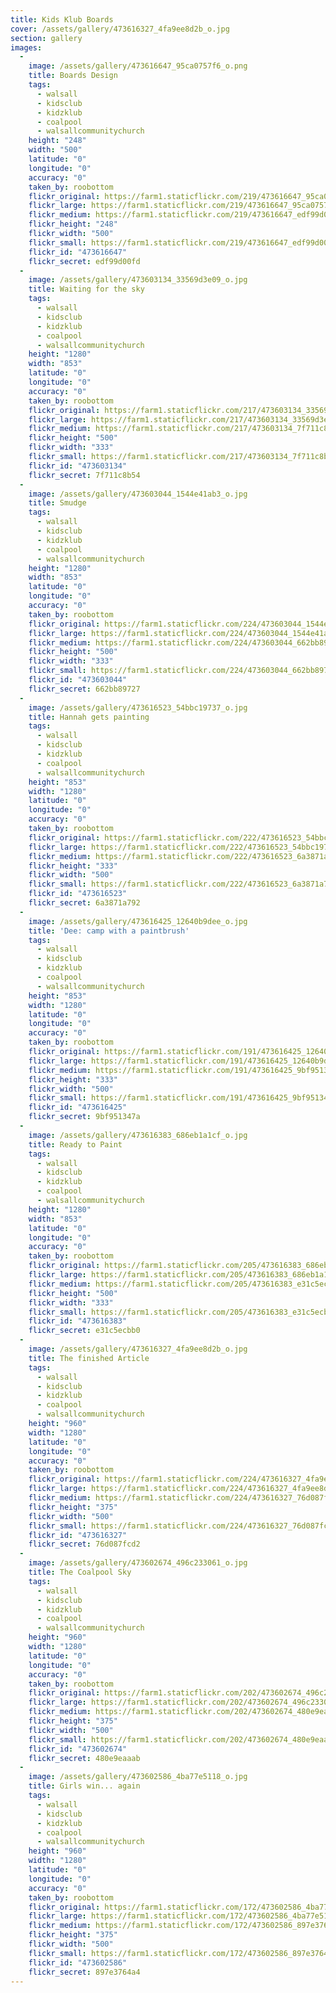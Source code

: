 ```yaml
---
title: Kids Klub Boards
cover: /assets/gallery/473616327_4fa9ee8d2b_o.jpg
section: gallery
images:
  - 
    image: /assets/gallery/473616647_95ca0757f6_o.png
    title: Boards Design
    tags:
      - walsall
      - kidsclub
      - kidzklub
      - coalpool
      - walsallcommunitychurch
    height: "248"
    width: "500"
    latitude: "0"
    longitude: "0"
    accuracy: "0"
    taken_by: roobottom
    flickr_original: https://farm1.staticflickr.com/219/473616647_95ca0757f6_o.png
    flickr_large: https://farm1.staticflickr.com/219/473616647_95ca0757f6_o.png
    flickr_medium: https://farm1.staticflickr.com/219/473616647_edf99d00fd.jpg
    flickr_height: "248"
    flickr_width: "500"
    flickr_small: https://farm1.staticflickr.com/219/473616647_edf99d00fd_m.jpg
    flickr_id: "473616647"
    flickr_secret: edf99d00fd
  - 
    image: /assets/gallery/473603134_33569d3e09_o.jpg
    title: Waiting for the sky
    tags:
      - walsall
      - kidsclub
      - kidzklub
      - coalpool
      - walsallcommunitychurch
    height: "1280"
    width: "853"
    latitude: "0"
    longitude: "0"
    accuracy: "0"
    taken_by: roobottom
    flickr_original: https://farm1.staticflickr.com/217/473603134_33569d3e09_o.jpg
    flickr_large: https://farm1.staticflickr.com/217/473603134_33569d3e09_o.jpg
    flickr_medium: https://farm1.staticflickr.com/217/473603134_7f711c8b54.jpg
    flickr_height: "500"
    flickr_width: "333"
    flickr_small: https://farm1.staticflickr.com/217/473603134_7f711c8b54_m.jpg
    flickr_id: "473603134"
    flickr_secret: 7f711c8b54
  - 
    image: /assets/gallery/473603044_1544e41ab3_o.jpg
    title: Smudge
    tags:
      - walsall
      - kidsclub
      - kidzklub
      - coalpool
      - walsallcommunitychurch
    height: "1280"
    width: "853"
    latitude: "0"
    longitude: "0"
    accuracy: "0"
    taken_by: roobottom
    flickr_original: https://farm1.staticflickr.com/224/473603044_1544e41ab3_o.jpg
    flickr_large: https://farm1.staticflickr.com/224/473603044_1544e41ab3_o.jpg
    flickr_medium: https://farm1.staticflickr.com/224/473603044_662bb89727.jpg
    flickr_height: "500"
    flickr_width: "333"
    flickr_small: https://farm1.staticflickr.com/224/473603044_662bb89727_m.jpg
    flickr_id: "473603044"
    flickr_secret: 662bb89727
  - 
    image: /assets/gallery/473616523_54bbc19737_o.jpg
    title: Hannah gets painting
    tags:
      - walsall
      - kidsclub
      - kidzklub
      - coalpool
      - walsallcommunitychurch
    height: "853"
    width: "1280"
    latitude: "0"
    longitude: "0"
    accuracy: "0"
    taken_by: roobottom
    flickr_original: https://farm1.staticflickr.com/222/473616523_54bbc19737_o.jpg
    flickr_large: https://farm1.staticflickr.com/222/473616523_54bbc19737_o.jpg
    flickr_medium: https://farm1.staticflickr.com/222/473616523_6a3871a792.jpg
    flickr_height: "333"
    flickr_width: "500"
    flickr_small: https://farm1.staticflickr.com/222/473616523_6a3871a792_m.jpg
    flickr_id: "473616523"
    flickr_secret: 6a3871a792
  - 
    image: /assets/gallery/473616425_12640b9dee_o.jpg
    title: 'Dee: camp with a paintbrush'
    tags:
      - walsall
      - kidsclub
      - kidzklub
      - coalpool
      - walsallcommunitychurch
    height: "853"
    width: "1280"
    latitude: "0"
    longitude: "0"
    accuracy: "0"
    taken_by: roobottom
    flickr_original: https://farm1.staticflickr.com/191/473616425_12640b9dee_o.jpg
    flickr_large: https://farm1.staticflickr.com/191/473616425_12640b9dee_o.jpg
    flickr_medium: https://farm1.staticflickr.com/191/473616425_9bf951347a.jpg
    flickr_height: "333"
    flickr_width: "500"
    flickr_small: https://farm1.staticflickr.com/191/473616425_9bf951347a_m.jpg
    flickr_id: "473616425"
    flickr_secret: 9bf951347a
  - 
    image: /assets/gallery/473616383_686eb1a1cf_o.jpg
    title: Ready to Paint
    tags:
      - walsall
      - kidsclub
      - kidzklub
      - coalpool
      - walsallcommunitychurch
    height: "1280"
    width: "853"
    latitude: "0"
    longitude: "0"
    accuracy: "0"
    taken_by: roobottom
    flickr_original: https://farm1.staticflickr.com/205/473616383_686eb1a1cf_o.jpg
    flickr_large: https://farm1.staticflickr.com/205/473616383_686eb1a1cf_o.jpg
    flickr_medium: https://farm1.staticflickr.com/205/473616383_e31c5ecbb0.jpg
    flickr_height: "500"
    flickr_width: "333"
    flickr_small: https://farm1.staticflickr.com/205/473616383_e31c5ecbb0_m.jpg
    flickr_id: "473616383"
    flickr_secret: e31c5ecbb0
  - 
    image: /assets/gallery/473616327_4fa9ee8d2b_o.jpg
    title: The finished Article
    tags:
      - walsall
      - kidsclub
      - kidzklub
      - coalpool
      - walsallcommunitychurch
    height: "960"
    width: "1280"
    latitude: "0"
    longitude: "0"
    accuracy: "0"
    taken_by: roobottom
    flickr_original: https://farm1.staticflickr.com/224/473616327_4fa9ee8d2b_o.jpg
    flickr_large: https://farm1.staticflickr.com/224/473616327_4fa9ee8d2b_o.jpg
    flickr_medium: https://farm1.staticflickr.com/224/473616327_76d087fcd2.jpg
    flickr_height: "375"
    flickr_width: "500"
    flickr_small: https://farm1.staticflickr.com/224/473616327_76d087fcd2_m.jpg
    flickr_id: "473616327"
    flickr_secret: 76d087fcd2
  - 
    image: /assets/gallery/473602674_496c233061_o.jpg
    title: The Coalpool Sky
    tags:
      - walsall
      - kidsclub
      - kidzklub
      - coalpool
      - walsallcommunitychurch
    height: "960"
    width: "1280"
    latitude: "0"
    longitude: "0"
    accuracy: "0"
    taken_by: roobottom
    flickr_original: https://farm1.staticflickr.com/202/473602674_496c233061_o.jpg
    flickr_large: https://farm1.staticflickr.com/202/473602674_496c233061_o.jpg
    flickr_medium: https://farm1.staticflickr.com/202/473602674_480e9eaaab.jpg
    flickr_height: "375"
    flickr_width: "500"
    flickr_small: https://farm1.staticflickr.com/202/473602674_480e9eaaab_m.jpg
    flickr_id: "473602674"
    flickr_secret: 480e9eaaab
  - 
    image: /assets/gallery/473602586_4ba77e5118_o.jpg
    title: Girls win... again
    tags:
      - walsall
      - kidsclub
      - kidzklub
      - coalpool
      - walsallcommunitychurch
    height: "960"
    width: "1280"
    latitude: "0"
    longitude: "0"
    accuracy: "0"
    taken_by: roobottom
    flickr_original: https://farm1.staticflickr.com/172/473602586_4ba77e5118_o.jpg
    flickr_large: https://farm1.staticflickr.com/172/473602586_4ba77e5118_o.jpg
    flickr_medium: https://farm1.staticflickr.com/172/473602586_897e3764a4.jpg
    flickr_height: "375"
    flickr_width: "500"
    flickr_small: https://farm1.staticflickr.com/172/473602586_897e3764a4_m.jpg
    flickr_id: "473602586"
    flickr_secret: 897e3764a4
---
```

